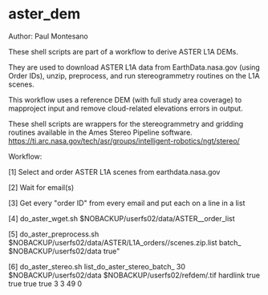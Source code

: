 # aster_dem
Author: Paul Montesano

These shell scripts are part of a workflow to derive ASTER L1A DEMs. 

They are used to download ASTER L1A data from EarthData.nasa.gov (using Order IDs), unzip, preprocess, and run stereogrammetry routines on the L1A scenes.

This workflow uses a reference DEM (with full study area coverage) to mapproject input and remove cloud-related elevations errors in output.

These shell scripts are wrappers for the stereogrammetry and gridding routines available in the Ames Stereo Pipeline software.
https://ti.arc.nasa.gov/tech/asr/groups/intelligent-robotics/ngt/stereo/

Workflow:

[1] Select and order ASTER L1A scenes from earthdata.nasa.gov

[2] Wait for email(s)

[3] Get every "order ID" from every email and put each on a line in a list

[4] do_aster_wget.sh $NOBACKUP/userfs02/data/ASTER_<name>_order_list <name>

[5] do_aster_preprocess.sh $NOBACKUP/userfs02/data/ASTER/L1A_orders/<name>/scenes.zip.list batch_<name> $NOBACKUP/userfs02/data true"

[6] do_aster_stereo.sh list_do_aster_stereo_batch_<name> 30 $NOBACKUP/userfs02/data $NOBACKUP/userfs02/refdem/<DEMname>.tif hardlink true true true true 3 3 49 0
